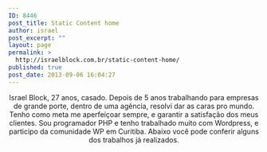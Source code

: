 ```yaml
---
ID: 8446
post_title: Static Content home
author: israel
post_excerpt: ""
layout: page
permalink: >
  http://israelblock.com.br/static-content-home/
published: true
post_date: 2013-09-06 16:04:27
---
```

<p style="text-align: center;">Israel Block, 27 anos, casado. Depois de 5 anos trabalhando para empresas de grande porte, dentro de uma agência, resolvi dar as caras pro mundo. Tenho como meta me aperfeiçoar sempre, e garantir a satisfação dos meus clientes. Sou programador PHP e tenho trabalhado muito com Wordpress, e participo da comunidade WP em Curitiba. Abaixo você pode conferir alguns dos trabalhos já realizados.</p>
<p style="text-align: center;"></p>